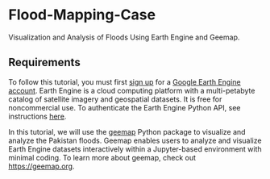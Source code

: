 # Flood-Mapping-Case
Visualization and Analysis of Floods Using Earth Engine and Geemap.

## Requirements
To follow this tutorial, you must first [sign up](https://code.earthengine.google.com/register) for a [Google Earth Engine account](https://earthengine.google.com/). Earth Engine is a cloud computing platform with a multi-petabyte catalog of satellite imagery and geospatial datasets. It is free for noncommercial use. To authenticate the Earth Engine Python API, see instructions [here](https://book.geemap.org/chapters/01_introduction.html#earth-engine-authentication).

In this tutorial, we will use the [geemap](https://geemap.org/) Python package to visualize and analyze the Pakistan floods. Geemap enables users to analyze and visualize Earth Engine datasets interactively within a Jupyter-based environment with minimal coding. To learn more about geemap, check out https://geemap.org.

